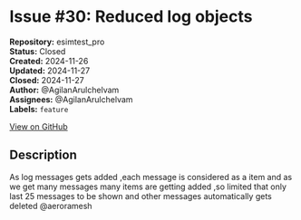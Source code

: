 # Issue #30: Reduced log objects

**Repository:** esimtest_pro  
**Status:** Closed  
**Created:** 2024-11-26  
**Updated:** 2024-11-27  
**Closed:** 2024-11-27  
**Author:** @AgilanArulchelvam  
**Assignees:** @AgilanArulchelvam  
**Labels:** `feature`  

[View on GitHub](https://github.com/Simtestlab/esimtest_pro/issues/30)

## Description

As log messages gets added ,each message is considered as a item and as we get many messages many items are getting added ,so limited that only last 25 messages to be shown and other messages automatically gets deleted @aeroramesh 